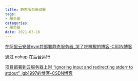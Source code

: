 ```yaml
---
title: 静态服务器部署
tags:
- 服务器
categories:
- 服务器
date: 2021-03-16
---
```


[在阿里云安装nvm并部署静态服务器_哭了吃辣椒的博客-CSDN博客](https://blog.csdn.net/qq_30483517/article/details/105415898?utm_medium=distribute.pc_relevant.none-task-blog-baidujs_title-0&spm=1001.2101.3001.4242)

通过 nohup 在后台运行

[项目部署到云服务器上时 “ignoring input and redirecting stderr to stdout”_lgb1997的博客-CSDN博客](https://blog.csdn.net/lgb1997/article/details/104760466/)


